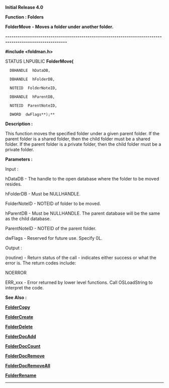 




<!--
 /\* Font Definitions \*/
 @font-face
 {font-family:Helv;
 panose-1:2 11 6 4 2 2 2 3 2 4;}
@font-face
 {font-family:"Cambria Math";
 panose-1:2 4 5 3 5 4 6 3 2 4;}
 /\* Style Definitions \*/
 p.MsoNormal, li.MsoNormal, div.MsoNormal
 {margin-top:0cm;
 margin-right:0cm;
 margin-bottom:8.0pt;
 margin-left:0cm;
 line-height:107%;
 font-size:11.0pt;
 font-family:"Calibri",sans-serif;}
.MsoChpDefault
 {font-size:11.0pt;}
.MsoPapDefault
 {margin-bottom:8.0pt;
 line-height:107%;}
 /\* Page Definitions \*/
 @page WordSection1
 {size:612.0pt 792.0pt;
 margin:72.0pt 72.0pt 72.0pt 72.0pt;}
div.WordSection1
 {page:WordSection1;}
-->




**Initial Release 4.0**



**Function : Folders**



**FolderMove** **- Moves a
folder under another folder.**


**----------------------------------------------------------------------------------------------------------**



**#include <foldman.h>**



STATUS
LNPUBLIC **FolderMove(**  

      DBHANDLE  hDataDB,  

      DBHANDLE  hFolderDB,  

      NOTEID  FolderNoteID,  

      DBHANDLE  hParentDB,  

      NOTEID  ParentNoteID,  

      DWORD  dwFlags**);**



**Description :**



This
function moves the specified folder under a given parent folder.  If the parent
folder is a shared folder, then the child folder must be a shared folder.  If
the parent folder is a private folder, then the child folder must be a private
folder.


 


**Parameters :**



Input :  

hDataDB  -  The handle to the open database where the folder to be moved
resides.  

  

hFolderDB  -  Must be NULLHANDLE.  

  

FolderNoteID  -  NOTEID of folder to be moved.  

  

hParentDB  -  Must be NULLHANDLE.  The parent database will be the same as the
child database.  

  

ParentNoteID  -  NOTEID of the parent folder.  

  

dwFlags  -   Reserved for future use.  Specify  0L.  

  




Output :  

(routine)  -  Return status of the call - indicates either success or what the
error is. The return codes include:  

  

NOERROR  

  

ERR\_xxx - Error returned by lower level functions. Call OSLoadString to
interpret the code.  

  

  




 **See Also :**


**[FolderCopy](FolderCopy.md)**


**[FolderCreate](FolderCreate.md)**


**[FolderDelete](FolderDelete.md)**


**[FolderDocAdd](FolderDocAdd.md)**


**[FolderDocCount](FolderDocCount.md)**


**[FolderDocRemove](FolderDocRemove.md)**


**[FolderDocRemoveAll](FolderDocRemoveAll.md)**


**[FolderRename](FolderRename.md)**



----------------------------------------------------------------------------------------------------------


 





